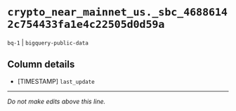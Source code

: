 # `crypto_near_mainnet_us._sbc_46886142c754433fa1e4c22505d0d59a`
`bq-1` | `bigquery-public-data`

## Column details
* [TIMESTAMP] `last_update`

-------------------------------------------------------------------------------
*Do not make edits above this line.*
